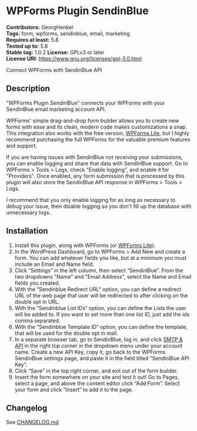 # WPForms Plugin SendinBlue

**Contributors:** GeorgHenkel  
**Tags:** form, wpforms, sendinblue, email, marketing  
**Requires at least:** 5.8  
**Tested up to:** 5.8  
**Stable tag:** 1.0.2
**License:** GPLv3 or later  
**License URI:** https://www.gnu.org/licenses/gpl-3.0.html

Connect WPForms with SendinBlue API

## Description

"WPForms Plugin SendinBlue" connects your WPForms with your SendinBlue email marketing account API.

WPForms' simple drag-and-drop form builder allows you to create new forms with ease and its clean, modern code makes customizations a snap. This integration also works with the free version, [WPForms Lite](https://wordpress.org/plugins/wpforms-lite/), but I highly recommend purchasing the full WPForms for the valuable premium features and support.

If you are having issues with SendinBlue not receiving your submissions, you can enable logging and share that data with SendinBlue support. Go to WPForms > Tools > Logs, check "Enable logging", and enable it for "Providers". Once enabled, any form submission that is processed by this plugin will also store the SendinBlue API response in WPForms > Tools > Logs.

I recommend that you only enable logging for as long as necessary to debug your issue, then disable logging so you don't fill up the database with unnecessary logs.

## Installation

1. Install this plugin, along with WPForms (or [WPForms Lite](https://wordpress.org/plugins/wpforms-lite/)).
2. In the WordPress Dashboard, go to WPForms > Add New and create a form. You can add whatever fields you like, but at a minimum you must include an Email and Name field.
3. Click “Settings” in the left column, then select “SendinBlue”. From the two dropdowns "Name" and "Email Address", select the Name and Email fields you created.
4. With the “Sendinblue Redirect URL“ option, you can define a redirect URL of the web page that user will be redirected to after clicking on the double opt in URL.
5. With the “Sendinblue List IDs“ option, you can define the Lists the user will be added to. If you want to set more than one list ID, just add the ids comma separated.
6. With the “Sendinblue Template ID“ option, you can define the template, that will be used for the double opt in mail.
7. In a separate browser tab, go to SendinBlue, log in, and click [SMTP & API](https://account.sendinblue.com/advanced/api) in the right top corner in the dropdown menu under your account name. Create a new API Key, copy it, go back to the WPForms SendinBlue settings page, and paste it in the field titled “SendinBlue API Key”.
9. Click “Save” in the top right corner, and exit out of the form builder.
10. Insert the form somewhere on your site and test it out! Go to Pages, select a page, and above the content editor click “Add Form”. Select your form and click “Insert” to add it to the page.

## Changelog
See [CHANGELOG.md](https://github.com/GeorgHenkel/wpforms-plugin-sendinblue/blob/main/CHANGELOG.md)
